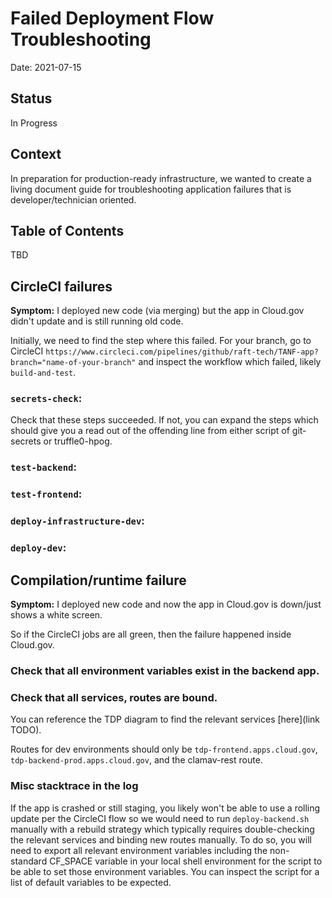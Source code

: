 # Failed Deployment Flow Troubleshooting

Date: 2021-07-15

## Status

In Progress

## Context
In preparation for production-ready infrastructure, we wanted to create a living document guide for troubleshooting application failures that is developer/technician oriented.

## Table of Contents
TBD

## CircleCI failures
**Symptom:** I deployed new code (via merging) but the app in Cloud.gov didn't update and is still running old code.

Initially, we need to find the step where this failed. For your branch, go to CircleCI `https://www.circleci.com/pipelines/github/raft-tech/TANF-app?branch="name-of-your-branch"` and inspect the workflow which failed, likely `build-and-test`.

### `secrets-check`:
Check that these steps succeeded. If not, you can expand the steps which should give you a read out of the offending line from either script of git-secrets or truffle0-hpog.
### `test-backend`:
### `test-frontend`:
### `deploy-infrastructure-dev`:
### `deploy-dev`:

## Compilation/runtime failure
**Symptom:** I deployed new code and now the app in Cloud.gov is down/just shows a white screen.

So if the CircleCI jobs are all green, then the failure happened inside Cloud.gov.


### Check that all environment variables exist in the backend app.
### Check that all services, routes are bound.
You can reference the TDP diagram to find the relevant services [here](link TODO).

Routes for dev environments should only be `tdp-frontend.apps.cloud.gov`, `tdp-backend-prod.apps.cloud.gov`, and the clamav-rest route.
### Misc stacktrace in the log
If the app is crashed or still staging, you likely won't be able to use a rolling update per the CircleCI flow so we would need to run `deploy-backend.sh` manually with a rebuild strategy which typically requires double-checking the relevant services and binding new routes manually. To do so, you will need to export all relevant environment variables including the non-standard CF_SPACE variable in your local shell environment for the script to be able to set those environment variables. You can inspect the script for a list of default variables to be  expected.

